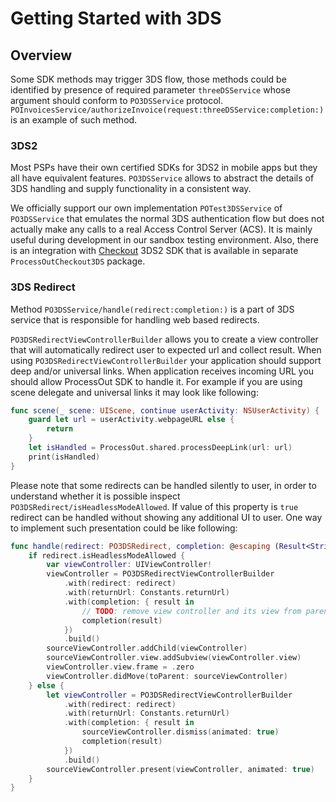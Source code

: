 # Getting Started with 3DS

## Overview

Some SDK methods may trigger 3DS flow, those methods could be identified by presence of required parameter
`threeDSService` whose argument should conform to ``PO3DSService`` protocol.
``POInvoicesService/authorizeInvoice(request:threeDSService:completion:)`` is an example of such method.

### 3DS2

Most PSPs have their own certified SDKs for 3DS2 in mobile apps but they all have equivalent features. `PO3DSService`
allows to abstract the details of 3DS handling and supply functionality in a consistent way. 

We officially support our own implementation ``POTest3DSService`` of `PO3DSService` that emulates the normal 3DS
authentication flow but does not actually make any calls to a real Access Control Server (ACS). It is mainly useful
during development in our sandbox testing environment. Also, there is an integration with [Checkout](https://checkout.com)
3DS2 SDK that is available in separate `ProcessOutCheckout3DS` package.

### 3DS Redirect

Method ``PO3DSService/handle(redirect:completion:)`` is a part of 3DS service that is responsible for handling web
based redirects.

``PO3DSRedirectViewControllerBuilder`` allows you to create a view controller that will automatically
redirect user to expected url and collect result. When using `PO3DSRedirectViewControllerBuilder` your application
should support deep and/or universal links. When application receives incoming URL you should allow ProcessOut SDK to
handle it. For example if you are using scene delegate and universal links it may look like following:

```swift
func scene(_ scene: UIScene, continue userActivity: NSUserActivity) {
    guard let url = userActivity.webpageURL else {
        return
    }
    let isHandled = ProcessOut.shared.processDeepLink(url: url)
    print(isHandled)
}
```

Please note that some redirects can be handled silently to user, in order to understand whether it is possible inspect
``PO3DSRedirect/isHeadlessModeAllowed``. If value of this property is `true` redirect can be handled without showing
any additional UI to user. One way to implement such presentation could be like following:

```swift
func handle(redirect: PO3DSRedirect, completion: @escaping (Result<String, POFailure>) -> Void) {
    if redirect.isHeadlessModeAllowed {
        var viewController: UIViewController!
        viewController = PO3DSRedirectViewControllerBuilder
            .with(redirect: redirect)
            .with(returnUrl: Constants.returnUrl)
            .with(completion: { result in
                // TODO: remove view controller and its view from parent
                completion(result) 
            })
            .build()
        sourceViewController.addChild(viewController)
        sourceViewController.view.addSubview(viewController.view)
        viewController.view.frame = .zero
        viewController.didMove(toParent: sourceViewController)
    } else {
        let viewController = PO3DSRedirectViewControllerBuilder 
            .with(redirect: redirect)
            .with(returnUrl: Constants.returnUrl)
            .with(completion: { result in
                sourceViewController.dismiss(animated: true)
                completion(result) 
            })
            .build()
        sourceViewController.present(viewController, animated: true)
    }
}
```
